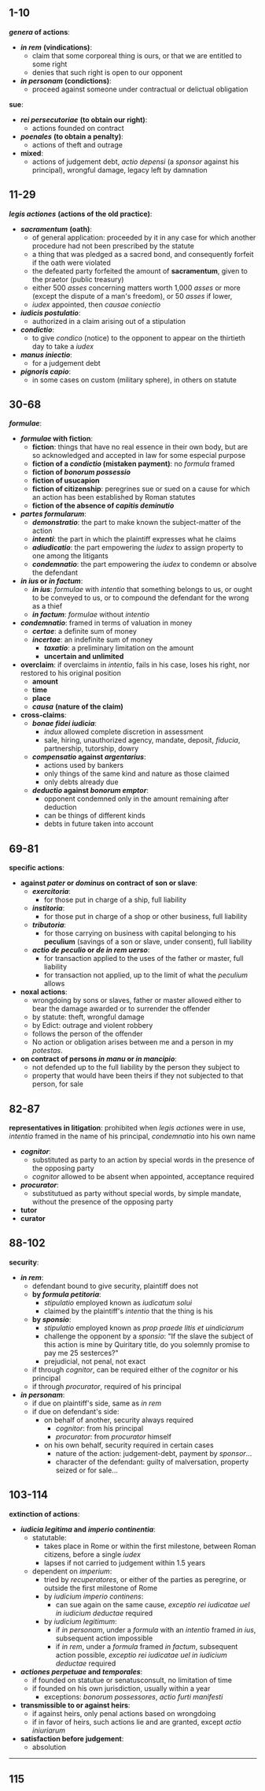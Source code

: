 ## 1-10

**_genera_ of actions**:

- ***in rem*** **(vindications)**:
  - claim that some corporeal thing is ours, or that we are entitled to some right
  - denies that such right is open to our opponent
- ***in personam*** **(condictions)**:
  - proceed against someone under contractual or delictual obligation
  
**sue**:

- ***rei persecutoriae*** **(to obtain our right)**:
  - actions founded on contract
- ***poenales*** **(to obtain a penalty)**:
  - actions of theft and outrage
- **mixed**:
  - actions of judgement debt, *actio depensi* (a *sponsor* against his principal), wrongful damage, legacy left by damnation
  
## 11-29

***legis actiones*** **(actions of the old practice)**:

- ***sacramentum*** **(oath)**:
  - of general application: proceeded by it in any case for which another procedure had not been prescribed by the statute
  -  a thing that was pledged as a sacred bond, and consequently forfeit if the oath were violated
  - the defeated party forfeited the amount of **sacramentum**, given to the praetor (public treasury)
  - either 500 *asses* concerning matters worth 1,000 *asses* or more (except the dispute of a man's freedom), or 50 *asses* if lower, 
  - *iudex* appointed, then *causae coniectio*
- ***iudicis postulatio***:
  - authorized in a claim arising out of a stipulation
- ***condictio***:
  - to give *condico* (notice) to the opponent to appear on the thirtieth day to take a *iudex*
- ***manus iniectio***:
  - for a judgement debt
- ***pignoris capio***:
  - in some cases on custom (military sphere), in others on statute

## 30-68

***formulae***:

- **_formulae_ with fiction**:
  - **fiction**: things that have no real essence in their own body, but are so acknowledged and accepted in law for some especial purpose
  - **fiction of a _condictio_ (mistaken payment)**: no *formula* framed
  - **fiction of _bonorum possessio_**
  - **fiction of usucapion**
  - **fiction of citizenship**: peregrines sue or sued on a cause for which an action has been established by Roman statutes
  - **fiction of the absence of _capitis deminutio_**
- ***partes formularum***:
  - ***demonstratio***: the part to make known the subject-matter of the action
  - ***intenti***: the part in which the plaintiff expresses what he claims
  - ***adiudicatio***: the part empowering the *iudex* to assign property to one among the litigants
  - ***condemnatio***: the part empowering the *iudex* to condemn or absolve the defendant
- **_in ius_ or _in factum_**:
  - ***in ius***: *formulae* with *intentio* that something belongs to us, or ought to be conveyed to us, or to compound the defendant for the wrong as a thief
  - ***in factum***: *formulae* without *intentio*
- ***condemnatio***: framed in terms of valuation in money
  - ***certae***: a definite sum of money
  - ***incertae***: an indefinite sum of money
    - ***taxatio***: a preliminary limitation on the amount
    - **uncertain and unlimited**
- **overclaim**: if overclaims in *intentio*, fails in his case, loses his right, nor restored to his original position
  - **amount**
  - **time**
  - **place**
  - ***causa*** **(nature of the claim)**
- **cross-claims**:
  - ***bonae fidei iudicia***:
    - *indux* allowed complete discretion in assessment
    - sale, hiring, unauthorized agency, mandate, deposit, *fiducia*, partnership, tutorship, dowry
  - **_compensatio_ against _argentarius_**:
    - actions used by bankers
    - only things of the same kind and nature as those claimed
    - only debts already due
  - **_deductio_ against _bonorum emptor_**:
    - opponent condemned only in the amount remaining after deduction
    - can be things of different kinds
    - debts in future taken into account

## 69-81

**specific actions**:

- **against _pater_ or _dominus_ on contract of son or slave**:
  - ***exercitoria***: 
    - for those put in charge of a ship, full liability
  - ***institoria***: 
    - for those put in charge of a shop or other business, full liability
  - ***tributoria***:  
    - for those carrying on business with capital belonging to his **peculium** (savings of a son or slave, under consent), full liability
  - **_actio de peculio_ or _de in rem uerso_**: 
    - for transaction applied to the uses of the father or master, full liability
    - for transaction not applied, up to the limit of what the *peculium* allows
- **noxal actions**:
  - wrongdoing by sons or slaves, father or master allowed either to bear the damage awarded or to surrender the offender
  - by statute: theft, wrongful damage
  - by Edict: outrage and violent robbery
  - follows the person of the offender
  - No action or obligation arises between me and a person in my *potestas*.
- **on contract of persons _in manu_ or _in mancipio_**:
  - not defended up to the full liability by the person they subject to
  - property that would have been theirs if they not subjected to that person, for sale

## 82-87

**representatives in litigation**: prohibited when *legis actiones* were in use, *intentio* framed in the name of his principal, *condemnatio* into his own name

- ***cognitor***:
  - substituted as party to an action by special words in the presence of the opposing party
  - *cognitor* allowed to be absent when appointed, acceptance required
- ***procurator***:
  - substitutued as party without special words, by simple mandate, without the presence of the opposing party
- **tutor**
- **curator**

## 88-102

**security**:

- ***in rem***:
  - defendant bound to give security, plaintiff does not
  - **by _formula petitoria_**:
    - *stipulatio* employed known as *iudicatum solui*
    - claimed by the plaintiff's *intentio* that the thing is his
  - **by _sponsio_**:
    - *stipulatio* employed known as *prop praede litis et uindiciarum*
    - challenge the opponent by a *sponsio*: "If the slave the subject of this action is mine by Quiritary title, do you solemnly promise to pay me 25 sesterces?"
    - prejudicial, not penal, not exact
  - if through *cognitor*, can be required either of the *cognitor* or his principal
  - if through *procurator*, required of his principal
- ***in personam***:
  - if due on plaintiff's side, same as *in rem*
  - if due on defendant's side:
    - on behalf of another, security always required
      - *cognitor*: from his principal
      - *procurator*: from *procurator* himself
    - on his own behalf, security required in certain cases
      - nature of the action: judgement-debt, payment by *sponsor*...
      - character of the defendant: guilty of malversation, property seized or for sale...

## 103-114

**extinction of actions**:

- **_iudicia legitima_ and _imperio continentia_**:
  - statutable:
    - takes place in Rome or within the first milestone, between Roman citizens, before a single *iudex*
    - lapses if not carried to judgement within 1.5 years
  - dependent on *imperium*:
    - tried by *recuperatores*, or either of the parties as peregrine, or outside the first milestone of Rome
    - by *iudicium imperio continens*:
      - can sue again on the same cause, *exceptio rei iudicatae uel in iudicium deductae* required
    - by *iudicium legitimum*:
      - if *in personam*, under a *formula* with an *intentio* framed *in ius*, subsequent action impossible
      - if *in rem*, under a *formula* framed *in factum*, subsequent action possible, *exceptio rei iudicatae uel in iudicium deductae* required
- **_actiones perpetuae_ and _temporales_**:
  - if founded on statutue or senatusconsult, no limitation of time
  - if founded on his own jurisdiction, usually within a year
    - exceptions: *bonorum possessores*, *actio furti manifesti*
- **transmissible to or against heirs**:
  - if against heirs, only penal actions based on wrongdoing
  - if in favor of heirs, such actions lie and are granted, except *actio iniuriarum*
- **satisfaction before judgement**:
  - absolution

---

## 115